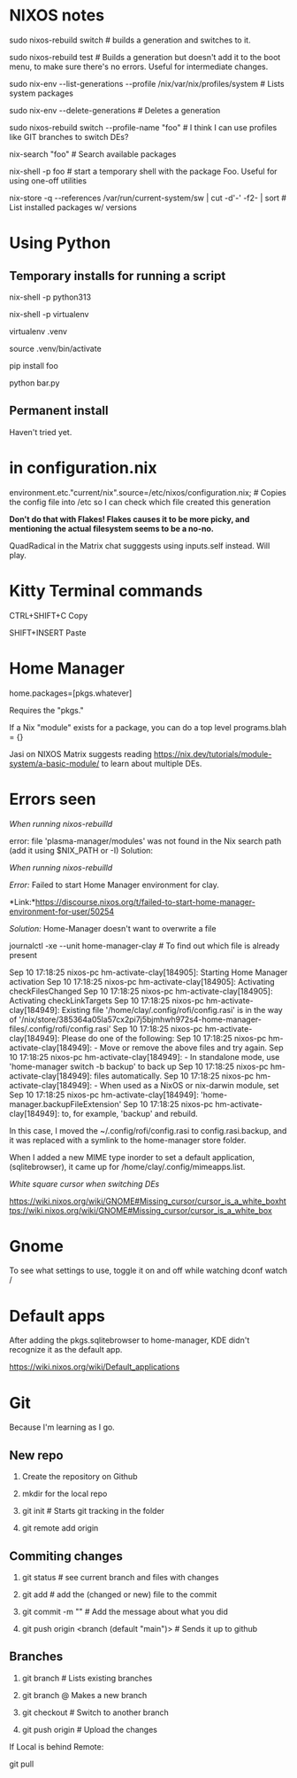 # NIXOS notes

sudo nixos-rebuild switch   # builds a generation and switches to it.

sudo nixos-rebuild test     # Builds a generation but doesn't add it to the boot menu, to make sure there's no errors. Useful for intermediate changes.

sudo nix-env --list-generations --profile /nix/var/nix/profiles/system # Lists system packages

sudo nix-env --delete-generations <gen number>  # Deletes a generation

sudo nixos-rebuild switch --profile-name "foo"  # I think I can use profiles like GIT branches to switch DEs?

nix-search "foo"    # Search available packages

nix-shell -p foo    # start a temporary shell with the package Foo. Useful for using one-off utilities

nix-store -q --references /var/run/current-system/sw | cut -d'-' -f2- | sort   # List installed packages w/ versions

# Using Python

## Temporary installs for running a script

nix-shell -p python313

nix-shell -p virtualenv

virtualenv .venv

source .venv/bin/activate

pip install foo

python bar.py

## Permanent install

Haven't tried yet.

# in configuration.nix

environment.etc."current/nix".source=/etc/nixos/configuration.nix;  # Copies the config file into /etc so I can check which file created this generation

**Don't do that with Flakes! Flakes causes it to be more picky, and mentioning the actual filesystem seems to be a no-no.**

QuadRadical in the Matrix chat sugggests using inputs.self instead. Will play.

# Kitty Terminal commands

CTRL+SHIFT+C    Copy

SHIFT+INSERT    Paste

# Home Manager

home.packages=[pkgs.whatever]

Requires the "pkgs."

If a Nix "module" exists for a package, you can do a top level programs.blah = {}

Jasi on NIXOS Matrix suggests reading https://nix.dev/tutorials/module-system/a-basic-module/ to learn about multiple DEs.


# Errors seen

*When running nixos-rebuilld*

error: file 'plasma-manager/modules' was not found in the Nix search path (add it using $NIX_PATH or -I)
Solution:

*When running nixos-rebuilld*

*Error:* Failed to start Home Manager environment for clay.

*Link:*https://discourse.nixos.org/t/failed-to-start-home-manager-environment-for-user/50254

*Solution:* Home-Manager doesn't want to overwrite a file

journalctl -xe --unit home-manager-clay # To find out which file is already present

Sep 10 17:18:25 nixos-pc hm-activate-clay[184905]: Starting Home Manager activation
Sep 10 17:18:25 nixos-pc hm-activate-clay[184905]: Activating checkFilesChanged
Sep 10 17:18:25 nixos-pc hm-activate-clay[184905]: Activating checkLinkTargets
Sep 10 17:18:25 nixos-pc hm-activate-clay[184949]: Existing file '/home/clay/.config/rofi/config.rasi' is in the way of '/nix/store/385364a05la57cx2pi7j5bjmhwh972s4-home-manager-files/.config/rofi/config.rasi'
Sep 10 17:18:25 nixos-pc hm-activate-clay[184949]: Please do one of the following:
Sep 10 17:18:25 nixos-pc hm-activate-clay[184949]: - Move or remove the above files and try again.
Sep 10 17:18:25 nixos-pc hm-activate-clay[184949]: - In standalone mode, use 'home-manager switch -b backup' to back up
Sep 10 17:18:25 nixos-pc hm-activate-clay[184949]:   files automatically.
Sep 10 17:18:25 nixos-pc hm-activate-clay[184949]: - When used as a NixOS or nix-darwin module, set
Sep 10 17:18:25 nixos-pc hm-activate-clay[184949]:     'home-manager.backupFileExtension'
Sep 10 17:18:25 nixos-pc hm-activate-clay[184949]:   to, for example, 'backup' and rebuild.

In this case, I moved the ~/.config/rofi/config.rasi to config.rasi.backup, and it was replaced with a symlink to the home-manager store folder.

When I added a new MIME type inorder to set a default application, (sqlitebrowser), it came up for /home/clay/.config/mimeapps.list.

*White square cursor when switching DEs*

https://wiki.nixos.org/wiki/GNOME#Missing_cursor/cursor_is_a_white_boxhttps://wiki.nixos.org/wiki/GNOME#Missing_cursor/cursor_is_a_white_box


# Gnome

To see what settings to use, toggle it on and off while watching dconf watch /


# Default apps

After adding the pkgs.sqlitebrowser to home-manager, KDE didn't recognize it as the default app. 

https://wiki.nixos.org/wiki/Default_applications


# Git

Because I'm learning as I go.

## New repo

1. Create the repository on Github

2. mkdir for the local repo

3. git init # Starts git tracking in the folder

4. git remote add origin <url copied from github>


## Commiting changes

1. git status  # see current branch and files with changes

2. git add <filename> # add the (changed or new) file to the commit

3. git commit -m "<commit message>" # Add the message about what you did

4. git push origin <branch (default "main")> # Sends it up to github

## Branches

1. git branch # Lists existing branches

2. git branch <branch name> @ Makes a new branch

3. git checkout # Switch to another branch

4. git push origin <branch name> # Upload the changes

If Local is behind Remote: 

git pull



